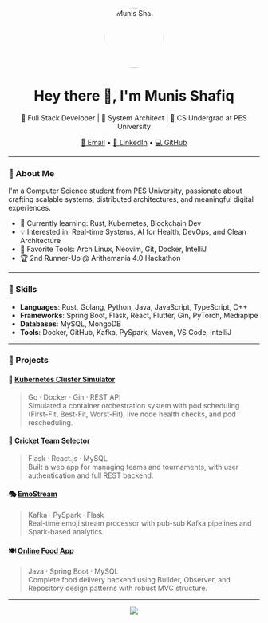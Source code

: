 <!-- GitHub Profile README -->

<p align="center">
  <img src="https://avatars.githubusercontent.com/u/00000000" alt="Munis Shafiq" width="120" style="border-radius: 50%"/>
</p>

<h1 align="center">Hey there 👋, I'm Munis Shafiq</h1>

<p align="center">
  🚀 Full Stack Developer | 🧠 System Architect | 🔬 CS Undergrad at PES University  
</p>

<p align="center">
  <a href="mailto:munish3971@gmail.com">📧 Email</a> •
  <a href="https://linkedin.com/in/munis-shafiq">💼 LinkedIn</a> •
  <a href="https://github.com/muniss950">💻 GitHub</a>
</p>

---

### 🧠 About Me

I'm a Computer Science student from PES University, passionate about crafting scalable systems, distributed architectures, and meaningful digital experiences.

- 🌱 Currently learning: Rust, Kubernetes, Blockchain Dev
- 💡 Interested in: Real-time Systems, AI for Health, DevOps, and Clean Architecture
- 🧰 Favorite Tools: Arch Linux, Neovim, Git, Docker, IntelliJ
- 🏆 2nd Runner-Up @ Arithemania 4.0 Hackathon

---

### 💼 Skills

- **Languages**: Rust, Golang, Python, Java, JavaScript, TypeScript, C++
- **Frameworks**: Spring Boot, Flask, React, Flutter, Gin, PyTorch, Mediapipe
- **Databases**: MySQL, MongoDB
- **Tools**: Docker, GitHub, Kafka, PySpark, Maven, VS Code, IntelliJ
---

### 🔨 Projects

#### 🐳 [Kubernetes Cluster Simulator](https://github.com/muniss950/kubernetes-cluster-simulator)
> Go · Docker · Gin · REST API  
Simulated a container orchestration system with pod scheduling (First-Fit, Best-Fit, Worst-Fit), live node health checks, and pod rescheduling.

#### 🏏 [Cricket Team Selector](https://github.com/muniss950/cricket-team-selector)
> Flask · React.js · MySQL  
Built a web app for managing teams and tournaments, with user authentication and full REST backend.

#### 🎭 [EmoStream](https://github.com/muniss950/emostream)
> Kafka · PySpark · Flask  
Real-time emoji stream processor with pub-sub Kafka pipelines and Spark-based analytics.

#### 🍽️ [Online Food App](https://github.com/muniss950/online-food-app)
> Java · Spring Boot · MySQL  
Complete food delivery backend using Builder, Observer, and Repository design patterns with robust MVC structure.

---



<p align="center">
  <img src="https://github-readme-stats.vercel.app/api?username=muniss950&show_icons=true&theme=radical" />
</p>
